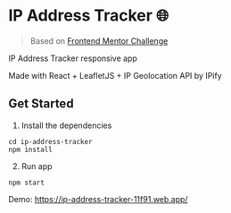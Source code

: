 # IP Address Tracker 🌐

> Based on [Frontend Mentor Challenge](https://www.frontendmentor.io/challenges/ip-address-tracker-I8-0yYAH0)

IP Address Tracker responsive app

Made with React + LeafletJS + IP Geolocation API by IPify

## Get Started

1. Install the dependencies

```
cd ip-address-tracker
npm install
```

2. Run app

```
npm start
```

Demo: https://ip-address-tracker-11f91.web.app/
